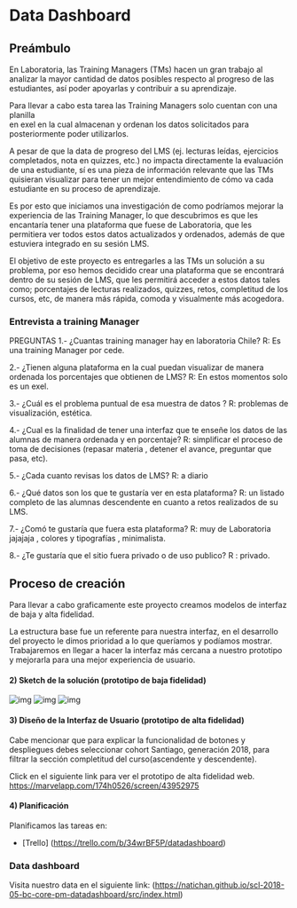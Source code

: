 # Data Dashboard

## Preámbulo

  En Laboratoria, las Training Managers (TMs) hacen un gran trabajo al analizar la
mayor cantidad de datos posibles respecto al progreso de las estudiantes, así poder
apoyarlas y contribuir a su aprendizaje.

  Para llevar a cabo esta tarea las Training Managers solo cuentan con una planilla  
en exel en la cual almacenan y ordenan los datos solicitados para posteriormente poder 
utilizarlos.

  A pesar de que la data de progreso del LMS (ej. lecturas leídas, ejercicios
completados, nota en quizzes, etc.) no impacta directamente la evaluación de
una estudiante, sí es una pieza de información relevante que las TMs
quisieran visualizar para tener un mejor entendimiento de cómo va cada
estudiante en su proceso de aprendizaje.

  Es por esto que iniciamos una investigación de como podríamos mejorar la experiencia de las
Training Manager, lo que descubrimos es que les encantaría tener una plataforma que fuese
de Laboratoria, que les permitiera ver todos estos datos actualizados y ordenados, además de que 
estuviera integrado en su sesión LMS.

  El objetivo de este proyecto es entregarles a las TMs un solución a su problema, por eso
hemos decidido crear una plataforma que se encontrará dentro de su sesión de LMS, que les permitirá 
acceder a estos datos tales como; porcentajes de lecturas realizados, quizzes, retos, completitud de
los cursos, etc, de manera más rápida, comoda y visualmente más acogedora.
### Entrevista a training Manager

PREGUNTAS
1.- ¿Cuantas training manager hay en laboratoria Chile?
R: Es una training Manager por cede.

2.- ¿Tienen alguna plataforma en la cual puedan visualizar de manera ordenada los porcentajes que obtienen de LMS?
R: En estos momentos solo es un exel.

3.-  ¿Cuál es el problema puntual de esa muestra de datos ?
 R: problemas de visualización, estética.

4.- ¿Cual es la finalidad de tener una interfaz que te enseñe los datos de las alumnas de manera ordenada y en porcentaje?
R: simplificar el proceso de toma de decisiones (repasar materia , detener el avance, preguntar que pasa, etc).

5.- ¿Cada cuanto revisas los datos de LMS?
R: a diario

6.- ¿Qué datos son los que te gustaría ver en esta plataforma?
R: un listado completo de las alumnas descendente en cuanto a retos realizados de su LMS.

7.- ¿Comó te gustaría que fuera esta plataforma?
R: muy de Laboratoria jajajaja , colores y tipografías , minimalista.

8.- ¿Te gustaría que el sitio fuera privado o de uso publico?
R : privado.



## Proceso de creación

  Para llevar a cabo graficamente este proyecto creamos modelos de interfaz de baja y alta
  fidelidad. 

  La estructura base fue un referente para nuestra interfaz, en el desarrollo del proyecto le dimos prioridad a lo que queríamos y podíamos mostrar. Trabajaremos en llegar a hacer la interfaz más cercana a nuestro prototipo y mejorarla para una mejor experiencia de usuario.

#### 2) Sketch de la solución (prototipo de baja fidelidad)

![img](https://i.imgur.com/9CfLX8a.jpg)
![img](https://i.imgur.com/lHXdTdP.jpg)
![img](https://i.imgur.com/r4UsfEc.jpg)

#### 3) Diseño de la Interfaz de Usuario (prototipo de alta fidelidad)
 
Cabe mencionar que para explicar la funcionalidad de botones y despliegues debes seleccionar cohort Santiago, generación 2018, para filtrar la sección completitud del curso(ascendente y descendente).

Click en el siguiente link para ver el prototipo de alta fidelidad web.
https://marvelapp.com/174h0526/screen/43952975

#### 4) Planificación

Planificamos las tareas en:

* [Trello]
(https://trello.com/b/34wrBF5P/datadashboard)

### Data dashboard
Visita nuestro data en el siguiente link:
(https://natichan.github.io/scl-2018-05-bc-core-pm-datadashboard/src/index.html)